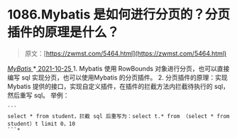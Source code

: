 <!--yml
category: 未分类
date: 0001-01-01 00:00:00
--->

# 1086.Mybatis 是如何进行分页的？分页插件的原理是什么？

> 原文：[https://zwmst.com/5464.html](https://zwmst.com/5464.html)

   [ *MyBatis* ](https://zwmst.com/mybatis)*[ <time datetime="2021-10-25T23:24:18+08:00"> 2021-10-25 </time> ](https://zwmst.com/5464.html)  1.  Mybatis 使用 RowBounds 对象进行分页，也可以直接编写 sql 实现分页，也可以使用Mybatis 的分页插件。
2.  分页插件的原理：实现 Mybatis 提供的接口，实现自定义插件，在插件的拦截方法内拦截待执行的 sql，然后重写 sql。
    举例：

    ```
    select * from student，拦截 sql 后重写为：select t.* from （select * from student）t limit 0，10
    ```*